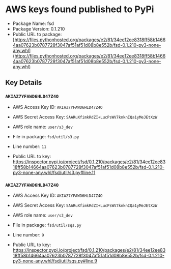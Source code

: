 # AWS keys found published to PyPi

* Package Name: fsd
* Package Version: 0.1.210
* Public URL to package: [https://files.pythonhosted.org/packages/e2/81/34ee12ee8318ff58b14664aa07623b0787728f3047af51af51d08b8e552b/fsd-0.1.210-py3-none-any.whl](https://files.pythonhosted.org/packages/e2/81/34ee12ee8318ff58b14664aa07623b0787728f3047af51af51d08b8e552b/fsd-0.1.210-py3-none-any.whl)

## Key Details

### `AKIAZ7YFAWD6HLD47Z4O`

* AWS Access Key ID: `AKIAZ7YFAWD6HLD47Z4O`
* AWS Secret Access Key: `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` 
* AWS role name: `user/s3_dev`
* File in package: `fsd/util/s3.py`
* Line number: `11`

* Public URL to key: https://inspector.pypi.io/project/fsd/0.1.210/packages/e2/81/34ee12ee8318ff58b14664aa07623b0787728f3047af51af51d08b8e552b/fsd-0.1.210-py3-none-any.whl/fsd/util/s3.py#line.11



### `AKIAZ7YFAWD6HLD47Z4O`

* AWS Access Key ID: `AKIAZ7YFAWD6HLD47Z4O`
* AWS Secret Access Key: `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` 
* AWS role name: `user/s3_dev`
* File in package: `fsd/util/sqs.py`
* Line number: `9`

* Public URL to key: https://inspector.pypi.io/project/fsd/0.1.210/packages/e2/81/34ee12ee8318ff58b14664aa07623b0787728f3047af51af51d08b8e552b/fsd-0.1.210-py3-none-any.whl/fsd/util/sqs.py#line.9


